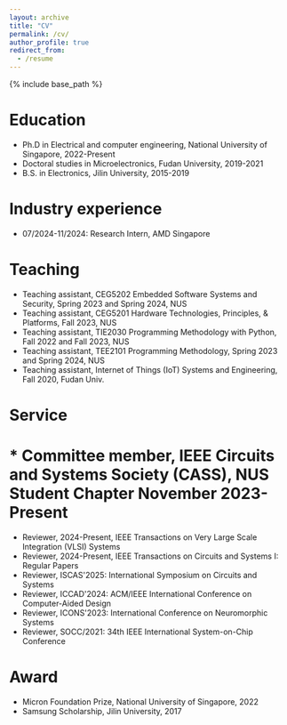 ```yaml
---
layout: archive
title: "CV"
permalink: /cv/
author_profile: true
redirect_from:
  - /resume
---
```


{% include base_path %}

Education
======
* Ph.D in Electrical and computer engineering, National University of Singapore, 2022-Present
* Doctoral studies in Microelectronics, Fudan University, 2019-2021
* B.S. in Electronics, Jilin University, 2015-2019

Industry experience
======
* 07/2024-11/2024: Research Intern, AMD Singapore

Teaching
======
* Teaching assistant, CEG5202 Embedded Software Systems and Security, Spring 2023 and Spring 2024, NUS
* Teaching assistant, CEG5201 Hardware Technologies, Principles, & Platforms, Fall 2023, NUS
* Teaching assistant, TIE2030 Programming Methodology with Python, Fall 2022 and Fall 2023, NUS
* Teaching assistant, TEE2101 Programming Methodology, Spring 2023 and Spring 2024, NUS
* Teaching assistant, Internet of Things (IoT) Systems and Engineering, Fall 2020, Fudan Univ.

Service
======
# * Committee member, IEEE Circuits and Systems Society (CASS), NUS Student Chapter	   	   November 2023-Present
* Reviewer, 2024-Present, IEEE Transactions on Very Large Scale Integration (VLSI) Systems
* Reviewer, 2024-Present, IEEE Transactions on Circuits and Systems I: Regular Papers
* Reviewer, ISCAS'2025: International Symposium on Circuits and Systems
* Reviewer, ICCAD'2024: ACM/IEEE International Conference on Computer-Aided Design
* Reviewer, ICONS'2023: International Conference on Neuromorphic Systems
* Reviewer, SOCC/2021: 34th IEEE International System-on-Chip Conference

Award
======
* Micron Foundation Prize, National University of Singapore, 2022
* Samsung Scholarship, Jilin University, 2017